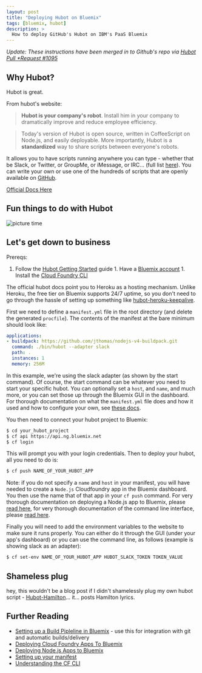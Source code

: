 ```yaml
---
layout: post
title: "Deploying Hubot on Bluemix"
tags: [bluemix, hubot]
description: >
  How to deploy GitHub's Hubot on IBM's PaaS Bluemix
---
```


*Update: These instructions have been merged in to Github's repo via [Hubot Pull
*Request #1095](https://github.com/github/hubot/pull/1095)*

## Why Hubot?

Hubot is great.

From hubot's website:

> __Hubot is your company's robot__. Install him in your company to dramatically
improve and reduce employee efficiency.

> Today's version of Hubot is open source, written in CoffeeScript on Node.js,
and easily deployable. More importantly, Hubot is a __standardized__ way to
share scripts between everyone's robots.

It allows you to have scripts running anywhere you can type - whether that be
Slack, or Twitter, or GroupMe, or iMessage, or IRC... (full list
[here](https://github.com/github/hubot/blob/master/docs/adapters.md)). You can
write your own or use one of the hundreds of scripts that are openly available
on [GitHub](https://github.com/github/hubot-scripts).

[Official Docs Here](https://hubot.github.com/)

## Fun things to do with Hubot

![picture time](http://i.imgur.com/rXccRiS.png)

## Let's get down to business

Prereqs:

  1. Follow the [Hubot Getting Started](https://hubot.github.com/docs/) guide 1.
  Have a [Bluemix account](https://bluemix.net) 1. Install the [Cloud Foundry
  CLI](https://github.com/cloudfoundry/cli/releases)

The official hubot docs point you to Heroku as a hosting mechanism. Unlike
Heroku, the free tier on Bluemix supports 24/7 uptime, so you don't need to go
through the hassle of setting up something like
[hubot-heroku-keepalive](https://github.com/hubot-scripts/hubot-heroku-keepalive).

First we need to define a `manifest.yml` file in the root directory (and delete
the generated `procfile`). The contents of the manifest at the bare minimum
should look like:

~~~yaml
applications:
- buildpack: https://github.com/jthomas/nodejs-v4-buildpack.git
  command: ./bin/hubot --adapter slack
  path: .
  instances: 1
  memory: 256M
~~~

In this example, we're using the slack adapter (as shown by the start command).
Of course, the start command can be whatever you need to start your specific
hubot. You can optionally set a `host`, and `name`, and much more, or you can
set those up through the Bluemix GUI in the dashboard. For thorough
documentation on what the `manifest.yml` file does and how it used and how to
configure your own, see [these
docs](https://docs.cloudfoundry.org/devguide/deploy-apps/manifest.html).

You then need to connect your hubot project to Bluemix:

~~~bash
$ cd your_hubot_project
$ cf api https://api.ng.bluemix.net
$ cf login
~~~

This will prompt you with your login credentials. Then to deploy your hubot, all
you need to do is:

~~~bash
$ cf push NAME_OF_YOUR_HUBOT_APP
~~~

Note: if you do not specify a `name` and `host` in your manifest, you will have
needed to create a `Node.js` Cloudfoundry app in the Bluemix dashboard. You then
use the name that of that app in your `cf push` command. For very thorough
documentation on deploying a Node.js app to Bluemix, please [read
here](https://www.ng.bluemix.net/docs/starters/nodejs/index.html), for very
thorough documentation of the command line interface, please [read
here](https://www.ng.bluemix.net/docs/cli/reference/cfcommands/index.html).

Finally you will need to add the environment variables to the website to make
sure it runs properly. You can either do it through the GUI (under your app's
dashboard) or you can use the command line, as follows (example is showing slack
as an adapter):

~~~bash
$ cf set-env NAME_OF_YOUR_HUBOT_APP HUBOT_SLACK_TOKEN TOKEN_VALUE
~~~

## Shameless plug

hey, this wouldn't be a blog post if I didn't shamelessly plug my own hubot
script - [Hubot-Hamilton](https://github.com/kauffecup/hubot-hamilton)... it...
posts Hamilton lyrics.

## Further Reading

  - [Setting up a Build Pipleline in
     Bluemix](https://www.ng.bluemix.net/docs/#services/DeliveryPipeline/index.html#getstartwithCD) -
     use this for integration with git and automatic builds/delivery
  - [Deploying Cloud Foundry Apps To Bluemix](https://www.ng.bluemix.net/docs/cfapps/runtimes.html)
  - [Deploying Node.js Apps to Bluemix](https://www.ng.bluemix.net/docs/starters/nodejs/index.html)
  - [Setting up your manifest](https://docs.cloudfoundry.org/devguide/deploy-apps/manifest.html)
  - [Understanding the CF CLI](https://www.ng.bluemix.net/docs/cli/reference/cfcommands/index.html)
